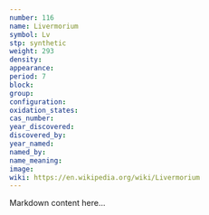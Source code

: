 ```yaml
---
number: 116
name: Livermorium
symbol: Lv
stp: synthetic
weight: 293
density:
appearance:
period: 7
block:
group:
configuration:
oxidation_states:
cas_number:
year_discovered:
discovered_by:
year_named:
named_by:
name_meaning:
image:
wiki: https://en.wikipedia.org/wiki/Livermorium
---
```


Markdown content here...
